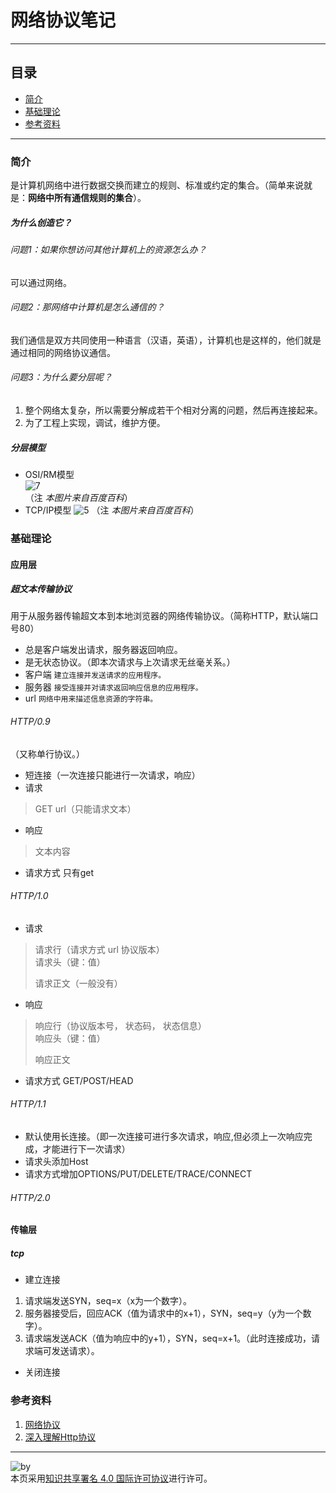 # 网络协议笔记
***
## 目录
- [简介](https://github.com/person-0/note/blob/master/%E5%8D%8F%E8%AE%AE/netProtocol.md#简介)
- [基础理论](https://github.com/person-0/note/blob/master/%E5%8D%8F%E8%AE%AE/netProtocol.md#基础理论)
- [参考资料](https://github.com/person-0/note/blob/master/%E5%8D%8F%E8%AE%AE/netProtocol.md#参考资料)
***
### 简介
是计算机网络中进行数据交换而建立的规则、标准或约定的集合。（简单来说就是：**网络中所有通信规则的集合**）。
##### 为什么创造它？
###### 问题1：如果你想访问其他计算机上的资源怎么办？
可以通过网络。
###### 问题2：那网络中计算机是怎么通信的？
我们通信是双方共同使用一种语言（汉语，英语），计算机也是这样的，他们就是通过相同的网络协议通信。
###### 问题3：为什么要分层呢？
1. 整个网络太复杂，所以需要分解成若干个相对分离的问题，然后再连接起来。
2. 为了工程上实现，调试，维护方便。
##### 分层模型
- OSI/RM模型  
![7](https://gss0.bdstatic.com/94o3dSag_xI4khGkpoWK1HF6hhy/baike/w%3D268/sign=101875a4033b5bb5bed727f80ed3d523/adaf2edda3cc7cd9b53c40d63901213fb80e91af.jpg)  
（注 *本图片来自百度百科*）
- TCP/IP模型
![5](https://gss2.bdstatic.com/-fo3dSag_xI4khGkpoWK1HF6hhy/baike/c0%3Dbaike272%2C5%2C5%2C272%2C90/sign=afdb20bf8a13632701e0ca61f0e6cb89/f31fbe096b63f624d56485608744ebf81a4ca39c.jpg)
（注 *本图片来自百度百科*）
### 基础理论
#### 应用层
##### 超文本传输协议
用于从服务器传输超文本到本地浏览器的网络传输协议。（简称HTTP，默认端口号80）
- 总是客户端发出请求，服务器返回响应。
- 是无状态协议。（即本次请求与上次请求无丝毫关系。）
- 客户端
`建立连接并发送请求的应用程序。`
- 服务器
`接受连接并对请求返回响应信息的应用程序。`
- url
`网络中用来描述信息资源的字符串。`
###### HTTP/0.9
（又称单行协议。）
- 短连接（一次连接只能进行一次请求，响应）
- 请求
> GET url（只能请求文本）
- 响应
> 文本内容
- 请求方式
只有get
###### HTTP/1.0
- 请求  
>请求行（请求方式 url 协议版本）  
请求头（键：值）  
>  
>  请求正文（一般没有）
- 响应  
>响应行（协议版本号， 状态码， 状态信息）  
响应头（键：值）  
>  
>  响应正文
- 请求方式
GET/POST/HEAD
###### HTTP/1.1
- 默认使用长连接。（即一次连接可进行多次请求，响应,但必须上一次响应完成，才能进行下一次请求）
- 请求头添加Host
- 请求方式增加OPTIONS/PUT/DELETE/TRACE/CONNECT
###### HTTP/2.0

#### 传输层
##### tcp
- 建立连接
1. 请求端发送SYN，seq=x（x为一个数字）。
2. 服务器接受后，回应ACK（值为请求中的x+1），SYN，seq=y（y为一个数字）。
3. 请求端发送ACK（值为响应中的y+1），SYN，seq=x+1。（此时连接成功，请求端可发送请求）。
- 关闭连接

### 参考资料
1. [网络协议](https://baike.baidu.com/item/%E7%BD%91%E7%BB%9C%E5%8D%8F%E8%AE%AE/328636)
2. [深入理解Http协议](http://www.blogjava.net/zjusuyong/articles/304788.html)
***
![by](https://licensebuttons.net/l/by/4.0/88x31.png)  
本页采用<a rel="license" href="https://creativecommons.org/licenses/by/4.0/">知识共享署名 4.0 国际许可协议</a>进行许可。
